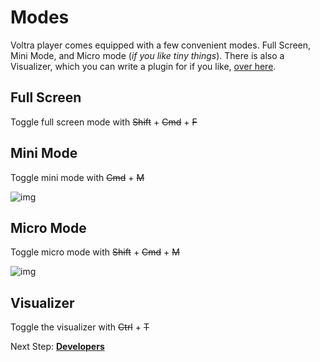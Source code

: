 # Modes

Voltra player comes equipped with a few convenient modes. Full Screen, Mini Mode, and Micro mode (*if you like tiny things*). There is also a Visualizer, which you can write a plugin for if you like, [over here](https://voltra.co/docs/developers/).

## Full Screen

Toggle full screen mode with ~~Shift~~ + ~~Cmd~~ + ~~F~~

## Mini Mode

Toggle mini mode with ~~Cmd~~ + ~~M~~

![img](https://www.voltra.co/screenshots/mini.png)

## Micro Mode

Toggle micro mode with ~~Shift~~ + ~~Cmd~~ + ~~M~~

![img](https://www.voltra.co/screenshots/micro.png)

## Visualizer

Toggle the visualizer with ~~Ctrl~~ + ~~T~~

Next Step: **[Developers](https://voltra.co/docs/developers/)**
